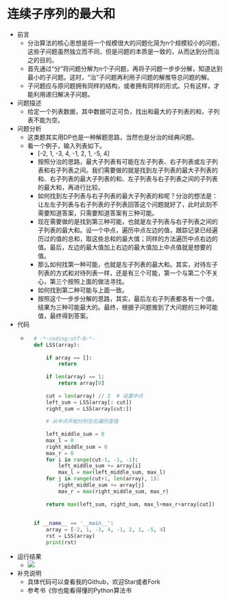 # 连续子序列的最大和
- 前言
	- 分治算法的核心思想是将一个规模很大的问题化简为n个规模较小的问题，这些子问题虽然独立而不同，但是问题的本质是一致的，从而达到分而治之的目的。
	- 首先通过“分”将问题分解为n个子问题，再将子问题一步步分解，知道达到最小的子问题。这时，“治”子问题再利用子问题的解推导总问题的解。
	- 子问题应与原问题拥有同样的结构，或者拥有同样的形式。只有这样，才能利用递归解决子问题。
- 问题描述
	- 给定一个列表数据，其中数据可正可负，找出和最大的子列表的和，子列表不能为空。
- 问题分析
	- 这类题其实用DP也是一种解题思路，当然也是分治的经典问题。
	- 看一个例子，输入列表如下。
		- [-2, 1, -3, 4, -1, 2, 1, -5, 4]
		- 按照分治的思路，最大子列表有可能在左子列表、右子列表或左子列表和右子列表之间。我们需要做的就是找到左子列表的最大子列表的和、右子列表的最大子列表的和、左子列表与右子列表之间的子列表的最大和，再进行比较。
		- 如何找到左子列表与右子列表的最大子列表的和呢？分治的想法是：让左左子列表与右子列表的子列表回答这个问题就好了，此时此刻不需要知道答案，只需要知道答案有三种可能。
		- 现在需要做的是找到第三种可能，也就是左子列表与右子列表之间的子列表的最大和。设一个中点，遍历中点左边的值，跟踪记录已经遍历过的值的总和，取这些总和的最大值；同样的方法遍历中点右边的值。最后，左边的最大值加上右边的最大值加上中点值就是想要的值。
		- 那么如何找第一种可能，也就是左子列表的最大和。其实，对待左子列表的方式和对待列表一样，还是有三个可能，第一个与第二个不关心，第三个按照上面的做法寻找。
		- 如何找到第二种可能与上面一致。
		- 按照这个一步步分解的思路，其实，最后左右子列表都各有一个值，结果为三种可能最大的。最终，根据子问题推到了大问题的三种可能值，最终得到答案。
- 代码
	- ```python
		# -*-coding:utf-8-*-
		def LSS(array):
		
		    if array == []:
		        return
		
		    if len(array) == 1:
		        return array[0]
		
		    cut = len(array) // 2  # 设置中点
		    left_sum = LSS(array[: cut])
		    right_sum = LSS(array[cut:])
		
		    # 从中点开始分别左右遍历查值
		
		    left_middle_sum = 0
		    max_l = 0
		    right_middle_sum = 0
		    max_r = 0
		    for i in range(cut-1, -1, -1):
		        left_middle_sum += array[i]
		        max_l = max(left_middle_sum, max_l)
		    for j in range(cut+1, len(array), 1):
		        right_middle_sum += array[j]
		        max_r = max(right_middle_sum, max_r)
		
		    return max(left_sum, right_sum, max_l+max_r+array[cut])
		
		
		if __name__ == '__main__':
		    array = [-2, 1, -3, 4, -1, 2, 1, -5, 4]
		    rst = LSS(array)
		    print(rst)
		```
- 运行结果
	- ![](https://img-blog.csdnimg.cn/20190418125306524.png)
- 补充说明
	- 具体代码可以查看我的Github，欢迎Star或者Fork
	- 参考书《你也能看得懂的Python算法书